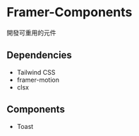 # Framer-Components

開發可重用的元件

## Dependencies

- Tailwind CSS
- framer-motion
- clsx

## Components

- Toast
